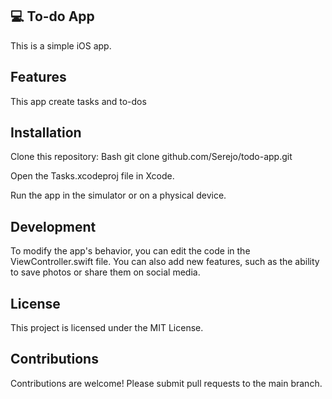 ## 💻 To-do App
This is a simple iOS app.

## Features
This app create tasks and to-dos

## Installation
Clone this repository:
Bash
git clone github.com/Serejo/todo-app.git

Open the Tasks.xcodeproj file in Xcode.

Run the app in the simulator or on a physical device.

## Development
To modify the app's behavior, you can edit the code in the ViewController.swift file.
You can also add new features, such as the ability to save photos or share them on social media.

## License
This project is licensed under the MIT License.

## Contributions
Contributions are welcome! Please submit pull requests to the main branch.


